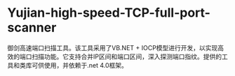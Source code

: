 # Yujian-high-speed-TCP-full-port-scanner
御剑高速端口扫描工具。该工具采用了VB.NET + IOCP模型进行开发，以实现高效的端口扫描功能。它支持合并IP区间和端口区间，深入探测端口指纹。提供的工具和类库可供使用，并依赖于.net 4.0框架。
